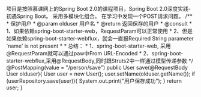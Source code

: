 项目是按照慕课网上的Spring Boot 2.0的课程项目，Spring Boot 2.0深度实践-初遇Spring Boot。 采用多模块化组合。 在学习中发现一个POST请求问题。 /** * 保护用户 * @param olduser 用户名 * @return 返回保存的用户 * @consult * 1、如果依赖spring-boot-starter-web，RequestParam可以正常使用 * 2、但是如果依赖spring-boot-starter-webflux，就会一直报Required String parameter 'name' is not present * * 总结： * 1、spring-boot-starter-web, 采用@RequestParam就可以通过paw中From URL-Encoded * 2、spring-boot-starter-webflux,采用@RequestBody,同时跟Struts2中一样通过模型传递参数 */ @PostMapping(value = "/person/save") public User save(@RequestBody User olduser){ User user = new User(); user.setName(olduser.getName()); if (userRepository.save(user)){ System.out.print("用户保存成功"); } return user; }
